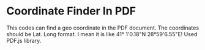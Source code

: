 # Coordinate Finder In PDF
This codes can find a geo coordinate in the PDF document. The coordinates should be Lat. Long format. I mean it is like 41° 1'0.18"N 28°59'6.55"E!
Used PDF.js library.
